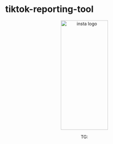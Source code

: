 # tiktok-reporting-tool
<p align="center"><img src="logo.png" width="150px" height="350px" alt="insta logo"></p>
<div align="center">
TG:  
